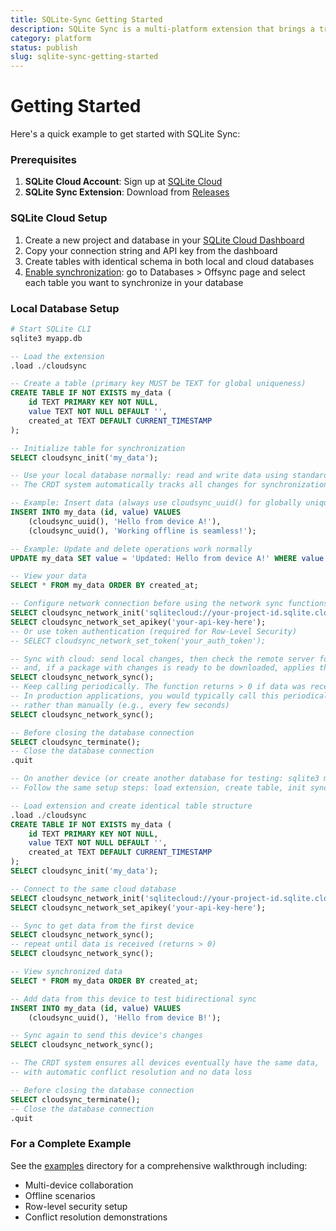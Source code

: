 ```yaml
---
title: SQLite-Sync Getting Started
description: SQLite Sync is a multi-platform extension that brings a true local-first experience to your applications with minimal effort.
category: platform
status: publish
slug: sqlite-sync-getting-started
---
```


# Getting Started

Here's a quick example to get started with SQLite Sync:

### Prerequisites

1. **SQLite Cloud Account**: Sign up at [SQLite Cloud](https://sqlitecloud.io/)
2. **SQLite Sync Extension**: Download from [Releases](https://github.com/sqliteai/sqlite-sync/releases)

### SQLite Cloud Setup

1. Create a new project and database in your [SQLite Cloud Dashboard](https://dashboard.sqlitecloud.io/)
2. Copy your connection string and API key from the dashboard
3. Create tables with identical schema in both local and cloud databases
4. [Enable synchronization](/docs/offsync#:~:text=in%20the%20cloud.-,Configuring%20OffSync,-You%20can%20enable): go to Databases > Offsync page and select each table you want to synchronize in your database

### Local Database Setup

```bash
# Start SQLite CLI
sqlite3 myapp.db
```

```sql
-- Load the extension
.load ./cloudsync

-- Create a table (primary key MUST be TEXT for global uniqueness)
CREATE TABLE IF NOT EXISTS my_data (
    id TEXT PRIMARY KEY NOT NULL,
    value TEXT NOT NULL DEFAULT '',
    created_at TEXT DEFAULT CURRENT_TIMESTAMP
);

-- Initialize table for synchronization
SELECT cloudsync_init('my_data');

-- Use your local database normally: read and write data using standard SQL queries
-- The CRDT system automatically tracks all changes for synchronization

-- Example: Insert data (always use cloudsync_uuid() for globally unique IDs)
INSERT INTO my_data (id, value) VALUES
    (cloudsync_uuid(), 'Hello from device A!'),
    (cloudsync_uuid(), 'Working offline is seamless!');

-- Example: Update and delete operations work normally
UPDATE my_data SET value = 'Updated: Hello from device A!' WHERE value LIKE 'Hello from device A!';

-- View your data
SELECT * FROM my_data ORDER BY created_at;

-- Configure network connection before using the network sync functions
SELECT cloudsync_network_init('sqlitecloud://your-project-id.sqlite.cloud/database.sqlite');
SELECT cloudsync_network_set_apikey('your-api-key-here');
-- Or use token authentication (required for Row-Level Security)
-- SELECT cloudsync_network_set_token('your_auth_token');

-- Sync with cloud: send local changes, then check the remote server for new changes
-- and, if a package with changes is ready to be downloaded, applies them to the local database
SELECT cloudsync_network_sync();
-- Keep calling periodically. The function returns > 0 if data was received
-- In production applications, you would typically call this periodically
-- rather than manually (e.g., every few seconds)
SELECT cloudsync_network_sync();

-- Before closing the database connection
SELECT cloudsync_terminate();
-- Close the database connection
.quit
```

```sql
-- On another device (or create another database for testing: sqlite3 myapp_2.db)
-- Follow the same setup steps: load extension, create table, init sync, configure network

-- Load extension and create identical table structure
.load ./cloudsync
CREATE TABLE IF NOT EXISTS my_data (
    id TEXT PRIMARY KEY NOT NULL,
    value TEXT NOT NULL DEFAULT '',
    created_at TEXT DEFAULT CURRENT_TIMESTAMP
);
SELECT cloudsync_init('my_data');

-- Connect to the same cloud database
SELECT cloudsync_network_init('sqlitecloud://your-project-id.sqlite.cloud/database.sqlite');
SELECT cloudsync_network_set_apikey('your-api-key-here');

-- Sync to get data from the first device
SELECT cloudsync_network_sync();
-- repeat until data is received (returns > 0)
SELECT cloudsync_network_sync();

-- View synchronized data
SELECT * FROM my_data ORDER BY created_at;

-- Add data from this device to test bidirectional sync
INSERT INTO my_data (id, value) VALUES
    (cloudsync_uuid(), 'Hello from device B!');

-- Sync again to send this device's changes
SELECT cloudsync_network_sync();

-- The CRDT system ensures all devices eventually have the same data,
-- with automatic conflict resolution and no data loss

-- Before closing the database connection
SELECT cloudsync_terminate();
-- Close the database connection
.quit
```

### For a Complete Example

See the [examples](https://github.com/sqliteai/sqlite-sync/blob/main/examples/simple-todo-db/README.md) directory for a comprehensive walkthrough including:

- Multi-device collaboration
- Offline scenarios
- Row-level security setup
- Conflict resolution demonstrations
